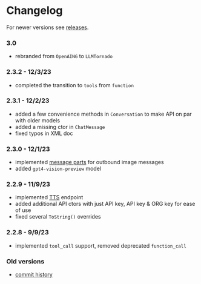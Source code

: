 # Changelog

For newer versions see [releases](https://github.com/lofcz/LlmTornado/releases).

### 3.0
- rebranded from `OpenAING` to `LLMTornado`

### 2.3.2 - 12/3/23
- completed the transition to `tools` from `function`

### 2.3.1 - 12/2/23
- added a few convenience methods in `Conversation` to make API on par with older models
- added a missing ctor in `ChatMessage`
- fixed typos in XML doc

### 2.3.0 - 12/1/23
- implemented [message parts](https://platform.openai.com/docs/api-reference/chat/create) for outbound image messages
- added `gpt4-vision-preview` model

### 2.2.9 - 11/9/23
- implemented [TTS](https://platform.openai.com/docs/api-reference/audio/createSpeech) endpoint
- added additional API ctors with just API key, API key & ORG key for ease of use
- fixed several `ToString()` overrides

### 2.2.8 - 9/9/23
- implemented `tool_call` support, removed deprecated `function_call`

### Old versions
- [commit history](https://github.com/lofcz/OpenAI-API-dotnet/commits/master)
